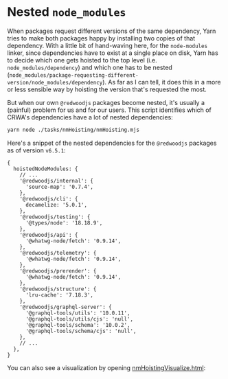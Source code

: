 # Nested `node_modules`

When packages request different versions of the same dependency, Yarn tries to
make both packages happy by installing two copies of that dependency. With a
little bit of hand-waving here, for the `node-modules` linker, since dependencies
have to exist at a single place on disk, Yarn has to decide which one gets
hoisted to the top level (i.e. `node_modules/dependency`) and which one has to
be nested
(`node_modules/package-requesting-different-version/node_modules/dependency`).
As far as I can tell, it does this in a more or less sensible way by hoisting
the version that's requested the most.

But when our own `@redwoodjs` packages become nested, it's usually a (painful)
problem for us and for our users. This script identifies which of CRWA's
dependencies have a lot of nested dependencies:

```bash
yarn node ./tasks/nmHoisting/nmHoisting.mjs
```

Here's a snippet of the nested dependencies for the `@redwoodjs` packages as of
version `v6.5.1`:

```json5
{
  hoistedNodeModules: {
    // ...
    '@redwoodjs/internal': {
      'source-map': '0.7.4',
    },
    '@redwoodjs/cli': {
      decamelize: '5.0.1',
    },
    '@redwoodjs/testing': {
      '@types/node': '18.18.9',
    },
    '@redwoodjs/api': {
      '@whatwg-node/fetch': '0.9.14',
    },
    '@redwoodjs/telemetry': {
      '@whatwg-node/fetch': '0.9.14',
    },
    '@redwoodjs/prerender': {
      '@whatwg-node/fetch': '0.9.14',
    },
    '@redwoodjs/structure': {
      'lru-cache': '7.18.3',
    },
    '@redwoodjs/graphql-server': {
      '@graphql-tools/utils': '10.0.11',
      '@graphql-tools/utils/cjs': 'null',
      '@graphql-tools/schema': '10.0.2',
      '@graphql-tools/schema/cjs': 'null',
    },
    // ...
  },
}
```

You can also see a visualization by opening [nmHoistingVisualize.html](./nmHoistingVisualize.html):
